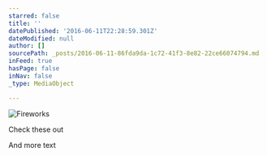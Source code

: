 ```yaml
---
starred: false
title: ''
datePublished: '2016-06-11T22:28:59.301Z'
dateModified: null
author: []
sourcePath: _posts/2016-06-11-86fda9da-1c72-41f3-8e82-22ce66074794.md
inFeed: true
hasPage: false
inNav: false
_type: MediaObject

---
```

![Fireworks ](https://the-grid-user-content.s3-us-west-2.amazonaws.com/d9901d3d-7b91-491e-a6d8-ab071656f599.jpg)

Check these out

And more text